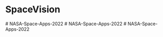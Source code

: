 # SpaceVision
#   N A S A - S p a c e - A p p s - 2 0 2 2  
 #   N A S A - S p a c e - A p p s - 2 0 2 2  
 #   N A S A - S p a c e - A p p s - 2 0 2 2  
 